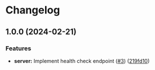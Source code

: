 # Changelog

## 1.0.0 (2024-02-21)


### Features

* **server:** Implement health check endpoint ([#3](https://github.com/kevchuang/companies-board-app/issues/3)) ([219fd10](https://github.com/kevchuang/companies-board-app/commit/219fd10fa8a8f3e303020a17fe77f1763fa3beee))
